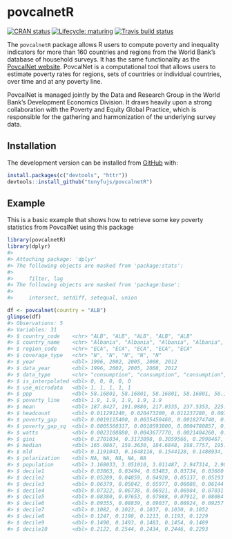 
<!-- README.md is generated from README.Rmd. Please edit that file -->

# povcalnetR

<!-- badges: start -->

[![CRAN
status](https://www.r-pkg.org/badges/version/povcalnetR)](https://cran.r-project.org/package=povcalnetR)
[![Lifecycle:
maturing](https://img.shields.io/badge/lifecycle-maturing-blue.svg)](https://www.tidyverse.org/lifecycle/#maturing)
[![Travis build
status](https://travis-ci.org/worldbank/povcalnetR.svg?branch=master)](https://travis-ci.org/worldbank/povcalnetR)
<!-- badges: end -->

The `povcalnetR` package allows R users to compute poverty and
inequality indicators for more than 160 countries and regions from the
World Bank’s database of household surveys. It has the same
functionality as the [PovcalNet
website](http://iresearch.worldbank.org/PovcalNet/home.aspx). PovcalNet
is a computational tool that allows users to estimate poverty rates for
regions, sets of countries or individual countries, over time and at any
poverty line.

PovcalNet is managed jointly by the Data and Research Group in the World
Bank’s Development Economics Division. It draws heavily upon a strong
collaboration with the Poverty and Equity Global Practice, which is
responsible for the gathering and harmonization of the underlying survey
data.

## Installation

The development version can be installed from
[GitHub](https://github.com/) with:

``` r
install.packages(c("devtools", "httr"))
devtools::install_github("tonyfujs/povcalnetR")
```

## Example

This is a basic example that shows how to retrieve some key poverty
statistics from PovcalNet using this package

``` r
library(povcalnetR)
library(dplyr)
#> 
#> Attaching package: 'dplyr'
#> The following objects are masked from 'package:stats':
#> 
#>     filter, lag
#> The following objects are masked from 'package:base':
#> 
#>     intersect, setdiff, setequal, union

df <- povcalnet(country = "ALB")
glimpse(df)
#> Observations: 5
#> Variables: 31
#> $ country_code    <chr> "ALB", "ALB", "ALB", "ALB", "ALB"
#> $ country_name    <chr> "Albania", "Albania", "Albania", "Albania", "A...
#> $ region_code     <chr> "ECA", "ECA", "ECA", "ECA", "ECA"
#> $ coverage_type   <chr> "N", "N", "N", "N", "N"
#> $ year            <dbl> 1996, 2002, 2005, 2008, 2012
#> $ data_year       <dbl> 1996, 2002, 2005, 2008, 2012
#> $ data_type       <chr> "consumption", "consumption", "consumption", "...
#> $ is_interpolated <dbl> 0, 0, 0, 0, 0
#> $ use_microdata   <dbl> 1, 1, 1, 1, 1
#> $ ppp             <dbl> 58.16801, 58.16801, 58.16801, 58.16801, 58.16801
#> $ poverty_line    <dbl> 1.9, 1.9, 1.9, 1.9, 1.9
#> $ mean            <dbl> 187.8427, 191.9880, 217.0335, 237.5353, 225.2692
#> $ headcount       <dbl> 0.011291240, 0.020473200, 0.011237280, 0.00370...
#> $ poverty_gap     <dbl> 0.0019115400, 0.0035450460, 0.0018274740, 0.00...
#> $ poverty_gap_sq  <dbl> 0.0005560317, 0.0010593800, 0.0004780857, 0.00...
#> $ watts           <dbl> 0.0023108880, 0.0043677770, 0.0021404260, 0.00...
#> $ gini            <dbl> 0.2701034, 0.3173898, 0.3059566, 0.2998467, 0....
#> $ median          <dbl> 165.0867, 158.3630, 184.6848, 198.7757, 195.0467
#> $ mld             <dbl> 0.1191043, 0.1648116, 0.1544128, 0.1488934, 0....
#> $ polarization    <dbl> NA, NA, NA, NA, NA
#> $ population      <dbl> 3.168033, 3.051010, 3.011487, 2.947314, 2.900401
#> $ decile1         <dbl> 0.03863, 0.03494, 0.03483, 0.03734, 0.03660
#> $ decile2         <dbl> 0.05289, 0.04859, 0.04920, 0.05137, 0.05193
#> $ decile3         <dbl> 0.06379, 0.05842, 0.05977, 0.06088, 0.06144
#> $ decile4         <dbl> 0.07322, 0.06738, 0.06921, 0.06984, 0.07031
#> $ decile5         <dbl> 0.08380, 0.07653, 0.07988, 0.07912, 0.08084
#> $ decile6         <dbl> 0.09355, 0.08839, 0.09037, 0.08924, 0.09257
#> $ decile7         <dbl> 0.1082, 0.1023, 0.1037, 0.1030, 0.1052
#> $ decile8         <dbl> 0.1247, 0.1198, 0.1213, 0.1193, 0.1229
#> $ decile9         <dbl> 0.1490, 0.1493, 0.1483, 0.1454, 0.1489
#> $ decile10        <dbl> 0.2122, 0.2544, 0.2434, 0.2446, 0.2293
```
